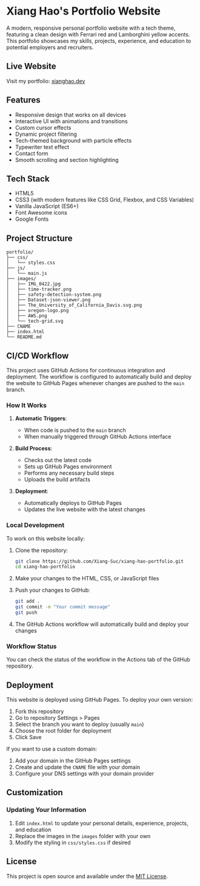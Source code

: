 # Xiang Hao's Portfolio Website

A modern, responsive personal portfolio website with a tech theme, featuring a clean design with Ferrari red and Lamborghini yellow accents. This portfolio showcases my skills, projects, experience, and education to potential employers and recruiters.

## Live Website

Visit my portfolio: [xianghao.dev](https://xiang-suc.github.io/xiang-hao-portfolio/)

## Features

- Responsive design that works on all devices
- Interactive UI with animations and transitions
- Custom cursor effects
- Dynamic project filtering
- Tech-themed background with particle effects
- Typewriter text effect
- Contact form
- Smooth scrolling and section highlighting

## Tech Stack

- HTML5
- CSS3 (with modern features like CSS Grid, Flexbox, and CSS Variables)
- Vanilla JavaScript (ES6+)
- Font Awesome icons
- Google Fonts

## Project Structure

```
portfolio/
├── css/
│   └── styles.css
├── js/
│   └── main.js
├── images/
│   ├── IMG_0422.jpg
│   ├── time-tracker.png
│   ├── safety-detection-system.png
│   ├── Dataset-json-viewer.png
│   ├── The_University_of_California_Davis.svg.png
│   ├── oregon-logo.png
│   ├── AWS.png
│   └── tech-grid.svg
├── CNAME
├── index.html
└── README.md
```

## CI/CD Workflow

This project uses GitHub Actions for continuous integration and deployment. The workflow is configured to automatically build and deploy the website to GitHub Pages whenever changes are pushed to the `main` branch.

### How It Works

1. **Automatic Triggers**: 
   - When code is pushed to the `main` branch
   - When manually triggered through GitHub Actions interface

2. **Build Process**:
   - Checks out the latest code
   - Sets up GitHub Pages environment
   - Performs any necessary build steps
   - Uploads the build artifacts

3. **Deployment**:
   - Automatically deploys to GitHub Pages
   - Updates the live website with the latest changes

### Local Development

To work on this website locally:

1. Clone the repository:
   ```bash
   git clone https://github.com/Xiang-Suc/xiang-hao-portfolio.git
   cd xiang-hao-portfolio
   ```

2. Make your changes to the HTML, CSS, or JavaScript files

3. Push your changes to GitHub:
   ```bash
   git add .
   git commit -m "Your commit message"
   git push
   ```

4. The GitHub Actions workflow will automatically build and deploy your changes

### Workflow Status

You can check the status of the workflow in the Actions tab of the GitHub repository.

## Deployment

This website is deployed using GitHub Pages. To deploy your own version:

1. Fork this repository
2. Go to repository Settings > Pages
3. Select the branch you want to deploy (usually `main`)
4. Choose the root folder for deployment
5. Click Save

If you want to use a custom domain:
1. Add your domain in the GitHub Pages settings
2. Create and update the `CNAME` file with your domain
3. Configure your DNS settings with your domain provider

## Customization

### Updating Your Information

1. Edit `index.html` to update your personal details, experience, projects, and education
2. Replace the images in the `images` folder with your own
3. Modify the styling in `css/styles.css` if desired

## License

This project is open source and available under the [MIT License](LICENSE). 